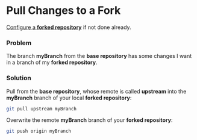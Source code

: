 # Pull Changes to a Fork

[Configure a **forked repository**](ConfigureAFork.md) if not done already.

### Problem

The branch **myBranch** from the **base repository** has some changes I want in a branch of my **forked repository**.

### Solution

Pull from the **base repository**, whose remote is called **upstream** into the **myBranch** branch of your local **forked repository**:

```bash
git pull upstream myBranch
```

Overwrite the remote **myBranch** branch of your **forked repository**:

```bash
git push origin myBranch
```
